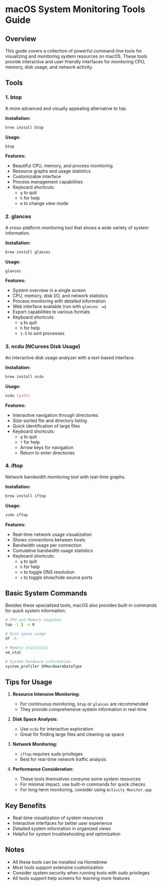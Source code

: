 # macOS System Monitoring Tools Guide

## Overview
This guide covers a collection of powerful command-line tools for visualizing and monitoring system resources on macOS. These tools provide interactive and user-friendly interfaces for monitoring CPU, memory, disk usage, and network activity.

## Tools

### 1. btop
A more advanced and visually appealing alternative to top.

**Installation:**
```bash
brew install btop
```

**Usage:**
```bash
btop
```

**Features:**
- Beautiful CPU, memory, and process monitoring
- Resource graphs and usage statistics
- Customizable interface
- Process management capabilities
- Keyboard shortcuts: 
  - `q` to quit
  - `h` for help
  - `m` to change view mode

### 2. glances
A cross-platform monitoring tool that shows a wide variety of system information.

**Installation:**
```bash
brew install glances
```

**Usage:**
```bash
glances
```

**Features:**
- System overview in a single screen
- CPU, memory, disk I/O, and network statistics
- Process monitoring with detailed information
- Web interface available (run with `glances -w`)
- Export capabilities to various formats
- Keyboard shortcuts:
  - `q` to quit
  - `h` for help
  - `1-5` to sort processes

### 3. ncdu (NCurses Disk Usage)
An interactive disk usage analyzer with a text-based interface.

**Installation:**
```bash
brew install ncdu
```

**Usage:**
```bash
ncdu [path]
```

**Features:**
- Interactive navigation through directories
- Size-sorted file and directory listing
- Quick identification of large files
- Keyboard shortcuts:
  - `q` to quit
  - `?` for help
  - Arrow keys for navigation
  - Return to enter directories

### 4. iftop
Network bandwidth monitoring tool with real-time graphs.

**Installation:**
```bash
brew install iftop
```

**Usage:**
```bash
sudo iftop
```

**Features:**
- Real-time network usage visualization
- Shows connections between hosts
- Bandwidth usage per connection
- Cumulative bandwidth usage statistics
- Keyboard shortcuts:
  - `q` to quit
  - `h` for help
  - `n` to toggle DNS resolution
  - `s` to toggle show/hide source ports

## Basic System Commands

Besides these specialized tools, macOS also provides built-in commands for quick system information:

```bash
# CPU and Memory snapshot
top -l 1 -n 0

# Disk space usage
df -h

# Memory statistics
vm_stat

# System hardware information
system_profiler SPHardwareDataType
```

## Tips for Usage

1. **Resource Intensive Monitoring:**
   - For continuous monitoring, `btop` or `glances` are recommended
   - They provide comprehensive system information in real-time

2. **Disk Space Analysis:**
   - Use `ncdu` for interactive exploration
   - Great for finding large files and cleaning up space

3. **Network Monitoring:**
   - `iftop` requires sudo privileges
   - Best for real-time network traffic analysis

4. **Performance Consideration:**
   - These tools themselves consume some system resources
   - For minimal impact, use built-in commands for quick checks
   - For long-term monitoring, consider using `Activity Monitor.app`

## Key Benefits

- Real-time visualization of system resources
- Interactive interfaces for better user experience
- Detailed system information in organized views
- Helpful for system troubleshooting and optimization

## Notes

- All these tools can be installed via Homebrew
- Most tools support extensive customization
- Consider system security when running tools with sudo privileges
- All tools support help screens for learning more features
